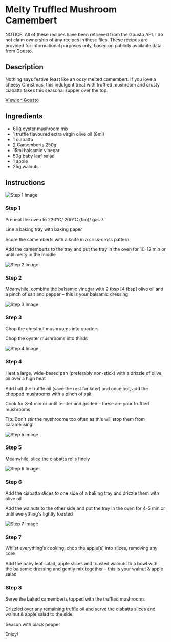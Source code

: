 # Melty Truffled Mushroom Camembert

NOTICE: All of these recipes have been retrieved from the Gousto API. I do not claim ownership of any recipes in these files. These recipes are provided for informational purposes only, based on publicly available data from Gousto.

## Description

Nothing says festive feast like an oozy melted camembert. If you love a cheesy Christmas, this indulgent treat with truffled mushroom and crusty ciabatta takes this seasonal supper over the top.

[View on Gousto](https://www.gousto.co.uk/recipes/cookbook/melty-truffled-mushroom-camembert)

## Ingredients

- 80g oyster mushroom mix
- 1 truffle flavoured extra virgin olive oil (8ml)
- 1 ciabatta 
- 2 Camemberts 250g
- 15ml balsamic vinegar
- 50g baby leaf salad
- 1 apple
- 25g walnuts 

## Instructions

![Step 1 Image](https://production-media.gousto.co.uk/cms/recipe-step-image/RC2428Step-1-x200.jpg)

### Step 1

Preheat the oven to 220°C/ 200°C (fan)/ gas 7

Line a baking tray with baking paper

Score the camemberts with a knife in a criss-cross pattern

Add the camemberts to the tray and put the tray in the oven for 10-12 min or until melty in the middle

![Step 2 Image](https://production-media.gousto.co.uk/cms/recipe-step-image/RC2428Step-2-x200.jpg)

### Step 2

Meanwhile, combine the balsamic vinegar with 2 tbsp <span class="text-danger">[4 tbsp]</span> olive oil and a pinch of salt and pepper – this is your balsamic dressing

![Step 3 Image](https://production-media.gousto.co.uk/cms/recipe-step-image/RC2428Step-3-x200.jpg)

### Step 3

Chop the chestnut mushrooms into quarters

Chop the oyster mushrooms into thirds

![Step 4 Image](https://production-media.gousto.co.uk/cms/recipe-step-image/RC2428Step-4-x200.jpg)

### Step 4

Heat a large, wide-based pan (preferably non-stick) with a drizzle of olive oil over a high heat

Add half the truffle oil (save the rest for later) and once hot, add the chopped mushrooms with a pinch of salt

Cook for 3-4 min or until tender and golden – these are your truffled mushrooms

Tip: Don't stir the mushrooms too often as this will stop them from caramelising!

![Step 5 Image](https://production-media.gousto.co.uk/cms/recipe-step-image/RC2428Step-5-x200.jpg)

### Step 5

Meanwhile, slice the ciabatta rolls finely

![Step 6 Image](https://production-media.gousto.co.uk/cms/recipe-step-image/RC2428Step-6v2-x200.jpg)

### Step 6

Add the ciabatta slices to one side of a baking tray and drizzle them with olive oil

Add the walnuts to the other side and put the tray in the oven for 4-5 min or until everything's lightly toasted

![Step 7 Image](https://production-media.gousto.co.uk/cms/recipe-step-image/RC2428Step-7-x200.jpg)

### Step 7

Whilst everything's cooking, chop the apple<span class="text-danger">[s]</span> into slices, removing any core

Add the baby leaf salad, apple slices and toasted walnuts to a bowl with the balsamic dressing and gently mix together – this is your walnut & apple salad

### Step 8

Serve the baked camemberts topped with the truffled mushrooms

Drizzled over any remaining truffle oil and serve the ciabatta slices and walnut & apple salad to the side

Season with black pepper

Enjoy!

